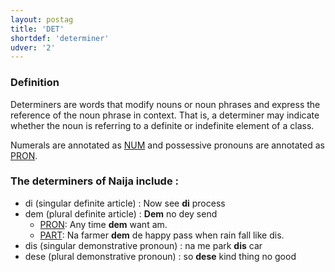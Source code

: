 ```yaml
---
layout: postag
title: 'DET'
shortdef: 'determiner'
udver: '2'
---
```


### Definition

Determiners are words that modify nouns or noun phrases and express the reference of the noun phrase in context. That is, a determiner may indicate whether the noun is referring to a definite or indefinite element of a class.

Numerals are annotated as [NUM]() and possessive pronouns are annotated as [PRON]().


### The determiners of Naija include :

- di (singular definite article) : Now see <b>di</b> process
- dem (plural definite article) : <b>Dem</b> no dey send
  - [PRON](): Any time <b>dem</b> want am.
  - [PART](): Na farmer <b>dem</b> de happy pass when rain fall like dis.
- dis (singular demonstrative pronoun) : na me park <b>dis</b> car
- dese (plural demonstrative pronoun) : so <b>dese</b> kind thing no good

<!-- Interlanguage links updated Po 11. listopadu 2024, 20:09:21 CET -->
